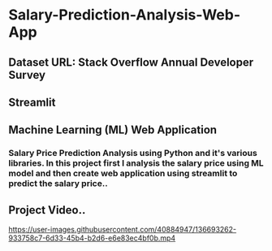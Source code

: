 # Salary-Prediction-Analysis-Web-App
## Dataset URL: Stack Overflow Annual Developer Survey
## Streamlit
## Machine Learning (ML) Web Application
### Salary Price Prediction Analysis using Python and it's various libraries. In this project first I analysis the salary price using ML model and then create web application using streamlit to predict the salary price..
## Project Video..
https://user-images.githubusercontent.com/40884947/136693262-933758c7-6d33-45b4-b2d6-e6e83ec4bf0b.mp4

